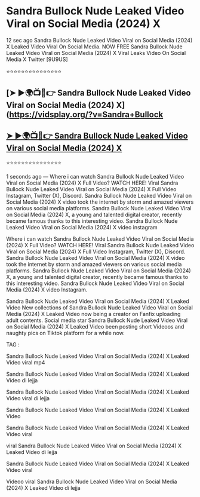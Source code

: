 ﻿# Sandra Bullock Nude Leaked Video Viral on Social Media (2024) X



12 sec ago Sandra Bullock Nude Leaked Video Viral on Social Media (2024) X Leaked Video Viral On Social Media. NOW FREE Sandra Bullock Nude Leaked Video Viral on Social Media (2024) X Viral Leaks Video On Social Media X Twitter [9U9US]

⭐⭐⭐⭐⭐⭐⭐⭐⭐⭐⭐⭐⭐⭐⭐

## [➤ ►🌍📺📱👉 Sandra Bullock Nude Leaked Video Viral on Social Media (2024) X](https://vidsplay.org/?v=Sandra+Bullock

## [➤ ►🌍📺📱👉 Sandra Bullock Nude Leaked Video Viral on Social Media (2024) X](https://vidsplay.org/?v=Sandra+Bullock)


⭐⭐⭐⭐⭐⭐⭐⭐⭐⭐⭐⭐⭐⭐⭐



1 seconds ago — Where i can watch Sandra Bullock Nude Leaked Video Viral on Social Media (2024) X Full Video? WATCH HERE! Viral Sandra Bullock Nude Leaked Video Viral on Social Media (2024) X Full Video Instagram, Twitter (X), Discord. Sandra Bullock Nude Leaked Video Viral on Social Media (2024) X video took the internet by storm and amazed viewers on various social media platforms. Sandra Bullock Nude Leaked Video Viral on Social Media (2024) X, a young and talented digital creator, recently became famous thanks to this interesting video. Sandra Bullock Nude Leaked Video Viral on Social Media (2024) X video instagram

Where i can watch Sandra Bullock Nude Leaked Video Viral on Social Media (2024) X Full Video? WATCH HERE! Viral Sandra Bullock Nude Leaked Video Viral on Social Media (2024) X Full Video Instagram, Twitter (X), Discord. Sandra Bullock Nude Leaked Video Viral on Social Media (2024) X video took the internet by storm and amazed viewers on various social media platforms. Sandra Bullock Nude Leaked Video Viral on Social Media (2024) X, a young and talented digital creator, recently became famous thanks to this interesting video. Sandra Bullock Nude Leaked Video Viral on Social Media (2024) X video Instagram.

Sandra Bullock Nude Leaked Video Viral on Social Media (2024) X Leaked Video New collections of Sandra Bullock Nude Leaked Video Viral on Social Media (2024) X Leaked Video now being a creator on Fanfix uploading adult contents. Social media star Sandra Bullock Nude Leaked Video Viral on Social Media (2024) X Leaked Video been posting short Videoos and naughty pics on Tiktok platform for a while now.

TAG :

 

Sandra Bullock Nude Leaked Video Viral on Social Media (2024) X Leaked Video viral mp4

 

Sandra Bullock Nude Leaked Video Viral on Social Media (2024) X Leaked Video di lejja

 

Sandra Bullock Nude Leaked Video Viral on Social Media (2024) X Leaked Video viral di lejja

 

Sandra Bullock Nude Leaked Video Viral on Social Media (2024) X Leaked Video

 

Sandra Bullock Nude Leaked Video Viral on Social Media (2024) X Leaked Video viral

 

viral Sandra Bullock Nude Leaked Video Viral on Social Media (2024) X Leaked Video di lejja

 

Sandra Bullock Nude Leaked Video Viral on Social Media (2024) X Leaked Video viral

 

Videoo viral Sandra Bullock Nude Leaked Video Viral on Social Media (2024) X Leaked Video di lejja